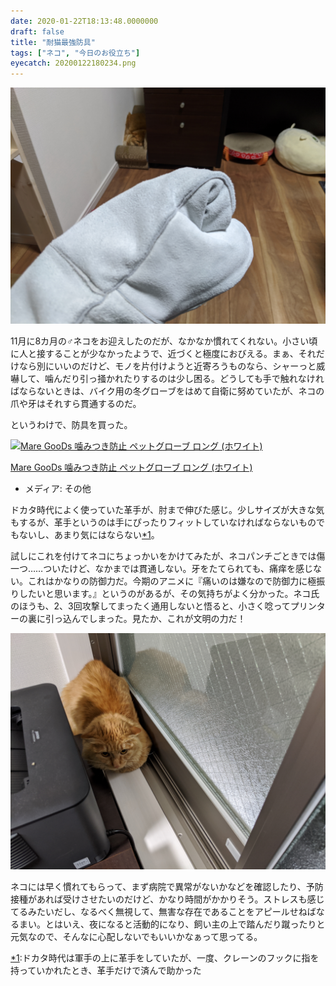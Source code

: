 ```yaml
---
date: 2020-01-22T18:13:48.0000000
draft: false
title: "耐猫最強防具"
tags: ["ネコ", "今日のお役立ち"]
eyecatch: 20200122180234.png
---
```

<p><span itemscope itemtype="http://schema.org/Photograph"><img src="20200122180234.png" alt="f:id:daruyanagi:20200122180234p:plain" title="f:id:daruyanagi:20200122180234p:plain" class="hatena-fotolife" itemprop="image"></span></p><p>11月に8カ月の♂ネコをお迎えしたのだが、なかなか慣れてくれない。小さい頃に人と接することが少なかったようで、近づくと極度におびえる。まぁ、それだけなら別にいいのだけど、モノを片付けようと近寄ろうものなら、シャーっと威嚇して、噛んだり引っ掻かれたりするのは少し困る。どうしても手で触れなければならないときは、バイク用の冬グローブをはめて自衛に努めていたが、ネコの爪や牙はそれすら貫通するのだ。</p><p>というわけで、防具を買った。</p><p><div class="hatena-asin-detail"><a href="https://www.amazon.co.jp/exec/obidos/ASIN/B07WDFRP57/bestylesnet-22/"><img src="https://images-fe.ssl-images-amazon.com/images/I/418RlWl-GQL._SL160_.jpg" class="hatena-asin-detail-image" alt="Mare GooDs 噛みつき防止 ペットグローブ ロング (ホワイト)" title="Mare GooDs 噛みつき防止 ペットグローブ ロング (ホワイト)"></a><div class="hatena-asin-detail-info"><p class="hatena-asin-detail-title"><a href="https://www.amazon.co.jp/exec/obidos/ASIN/B07WDFRP57/bestylesnet-22/">Mare GooDs 噛みつき防止 ペットグローブ ロング (ホワイト)</a></p><ul><li><span class="hatena-asin-detail-label">メディア:</span> その他</li></ul></div><div class="hatena-asin-detail-foot"></div></div></p><p>ドカタ時代によく使っていた革手が、肘まで伸びた感じ。少しサイズが大きな気もするが、革手というのは手にぴったりフィットしていなければならないものでもないし、あまり気にはならない<a href="#f-9e416e1d" name="fn-9e416e1d" title="ドカタ時代は軍手の上に革手をしていたが、一度、クレーンのフックに指を持っていかれたとき、革手だけで済んで助かった">*1</a>。</p><p>試しにこれを付けてネコにちょっかいをかけてみたが、ネコパンチごときでは傷一つ……ついたけど、なかまでは貫通しない。牙をたてられても、痛痒を感じない。これはかなりの防御力だ。今期のアニメに『痛いのは嫌なので防御力に極振りしたいと思います。』というのがあるが、その気持ちがよく分かった。ネコ氏のほうも、2、3回攻撃してまったく通用しないと悟ると、小さく唸ってプリンターの裏に引っ込んでしまった。見たか、これが文明の力だ！</p><p><span itemscope itemtype="http://schema.org/Photograph"><img src="20200122181304.png" alt="f:id:daruyanagi:20200122181304p:plain" title="f:id:daruyanagi:20200122181304p:plain" class="hatena-fotolife" itemprop="image"></span></p><p>ネコには早く慣れてもらって、まず病院で異常がないかなどを確認したり、予防接種があれば受けさせたいのだけど、かなり時間がかかりそう。ストレスも感じてるみたいだし、なるべく無視して、無害な存在であることをアピールせねばなるまい。とはいえ、夜になると活動的になり、飼い主の上で踏んだり蹴ったりと元気なので、そんなに心配しないでもいいかなぁって思ってる。</p>
<div class="footnote">
<p class="footnote"><a href="#fn-9e416e1d" name="f-9e416e1d" class="footnote-number">*1</a><span class="footnote-delimiter">:</span><span class="footnote-text">ドカタ時代は軍手の上に革手をしていたが、一度、クレーンのフックに指を持っていかれたとき、革手だけで済んで助かった</span></p>
</div>